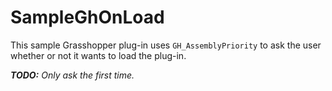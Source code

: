 # SampleGhOnLoad

This sample Grasshopper plug-in uses `GH_AssemblyPriority` to ask the user
whether or not it wants to load the plug-in.

_**TODO:** Only ask the first time._
